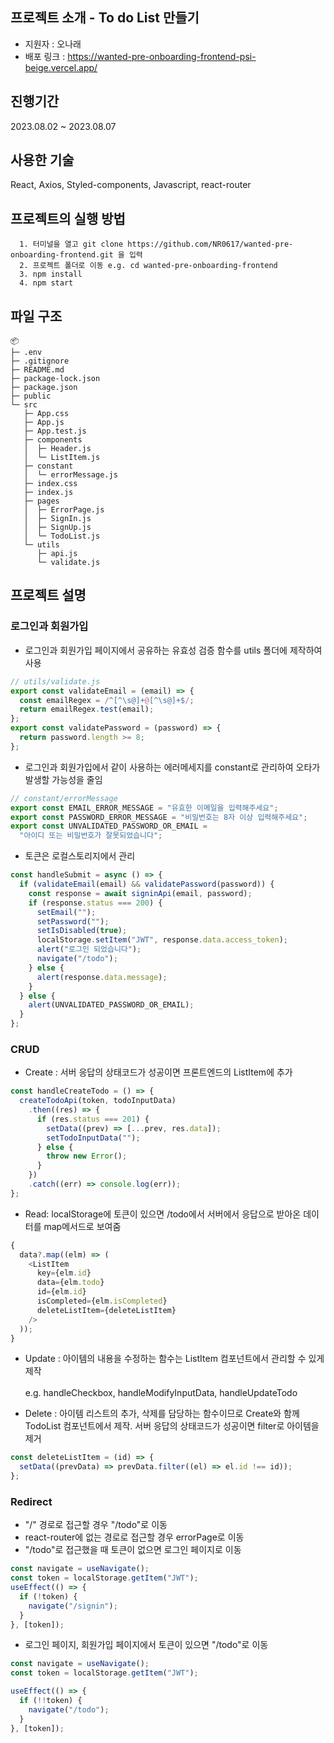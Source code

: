 ## 프로젝트 소개 - To do List 만들기

- 지원자 : 오나래
- 배포 링크 : https://wanted-pre-onboarding-frontend-psi-beige.vercel.app/

## 진행기간

2023.08.02 ~ 2023.08.07

## 사용한 기술

React, Axios, Styled-components, Javascript, react-router

## 프로젝트의 실행 방법

```
  1. 터미널을 열고 git clone https://github.com/NR0617/wanted-pre-onboarding-frontend.git 을 입력
  2. 프로젝트 폴더로 이동 e.g. cd wanted-pre-onboarding-frontend
  3. npm install
  4. npm start
```

## 파일 구조

```
📦
├─ .env
├─ .gitignore
├─ README.md
├─ package-lock.json
├─ package.json
├─ public
└─ src
   ├─ App.css
   ├─ App.js
   ├─ App.test.js
   ├─ components
   │  ├─ Header.js
   │  └─ ListItem.js
   ├─ constant
   │  └─ errorMessage.js
   ├─ index.css
   ├─ index.js
   ├─ pages
   │  ├─ ErrorPage.js
   │  ├─ SignIn.js
   │  ├─ SignUp.js
   │  └─ TodoList.js
   └─ utils
      ├─ api.js
      └─ validate.js
```

## 프로젝트 설명

### 로그인과 회원가입

- 로그인과 회원가입 페이지에서 공유하는 유효성 검증 함수를 utils 폴더에 제작하여 사용

```javascript
// utils/validate.js
export const validateEmail = (email) => {
  const emailRegex = /^[^\s@]+@[^\s@]+$/;
  return emailRegex.test(email);
};
export const validatePassword = (password) => {
  return password.length >= 8;
};
```

- 로그인과 회원가입에서 같이 사용하는 에러메세지를 constant로 관리하여 오타가 발생할 가능성을 줄임

```javascript
// constant/errorMessage
export const EMAIL_ERROR_MESSAGE = "유효한 이메일을 입력해주세요";
export const PASSWORD_ERROR_MESSAGE = "비밀번호는 8자 이상 입력해주세요";
export const UNVALIDATED_PASSWORD_OR_EMAIL =
  "아이디 또는 비밀번호가 잘못되었습니다";
```

- 토큰은 로컬스토리지에서 관리

```javascript
const handleSubmit = async () => {
  if (validateEmail(email) && validatePassword(password)) {
    const response = await signinApi(email, password);
    if (response.status === 200) {
      setEmail("");
      setPassword("");
      setIsDisabled(true);
      localStorage.setItem("JWT", response.data.access_token);
      alert("로그인 되었습니다");
      navigate("/todo");
    } else {
      alert(response.data.message);
    }
  } else {
    alert(UNVALIDATED_PASSWORD_OR_EMAIL);
  }
};
```

### CRUD

- Create : 서버 응답의 상태코드가 성공이면 프론트엔드의 ListItem에 추가

```javascript
const handleCreateTodo = () => {
  createTodoApi(token, todoInputData)
    .then((res) => {
      if (res.status === 201) {
        setData((prev) => [...prev, res.data]);
        setTodoInputData("");
      } else {
        throw new Error();
      }
    })
    .catch((err) => console.log(err));
};
```

- Read: localStorage에 토큰이 있으면 /todo에서 서버에서 응답으로 받아온 데이터를 map메서드로 보여줌

```javascript
{
  data?.map((elm) => (
    <ListItem
      key={elm.id}
      data={elm.todo}
      id={elm.id}
      isCompleted={elm.isCompleted}
      deleteListItem={deleteListItem}
    />
  ));
}
```

- Update : 아이템의 내용을 수정하는 함수는 ListItem 컴포넌트에서 관리할 수 있게 제작<br>  
  e.g. handleCheckbox, handleModifyInputData, handleUpdateTodo

- Delete : 아이템 리스트의 추가, 삭제를 담당하는 함수이므로 Create와 함께 TodoList 컴포넌트에서 제작. 서버 응답의 상태코드가 성공이면 filter로 아이템을 제거

```javascript
const deleteListItem = (id) => {
  setData((prevData) => prevData.filter((el) => el.id !== id));
};
```

### Redirect

- "/" 경로로 접근할 경우 "/todo"로 이동
- react-router에 없는 경로로 접근할 경우 errorPage로 이동
- "/todo"로 접근했을 때 토큰이 없으면 로그인 페이지로 이동

```javascript
const navigate = useNavigate();
const token = localStorage.getItem("JWT");
useEffect(() => {
  if (!token) {
    navigate("/signin");
  }
}, [token]);
```

- 로그인 페이지, 회원가입 페이지에서 토큰이 있으면 "/todo"로 이동

```javascript
const navigate = useNavigate();
const token = localStorage.getItem("JWT");

useEffect(() => {
  if (!!token) {
    navigate("/todo");
  }
}, [token]);
```
